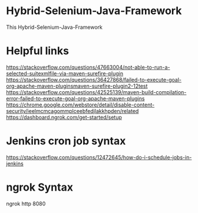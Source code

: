 # Hybrid-Selenium-Java-Framework
This Hybrid-Selenium-Java-Framework
# Helpful links
https://stackoverflow.com/questions/47663004/not-able-to-run-a-selected-suitexmlfile-via-maven-surefire-plugin<br />
https://stackoverflow.com/questions/36427868/failed-to-execute-goal-org-apache-maven-pluginsmaven-surefire-plugin2-12test<br />
https://stackoverflow.com/questions/42525139/maven-build-compilation-error-failed-to-execute-goal-org-apache-maven-plugins<br />
https://chrome.google.com/webstore/detail/disable-content-security/ieelmcmcagommplceebfedjlakkhpden/related<br />
https://dashboard.ngrok.com/get-started/setup<br />
# Jenkins cron job syntax
https://stackoverflow.com/questions/12472645/how-do-i-schedule-jobs-in-jenkins<br />
# ngrok Syntax
ngrok http 8080<br />

